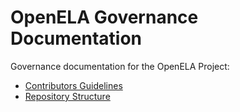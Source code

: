 # OpenELA Governance Documentation

Governance documentation for the OpenELA Project:

* [Contributors Guidelines](contributors_guidelines.md)
* [Repository Structure](repository_structure.md)
